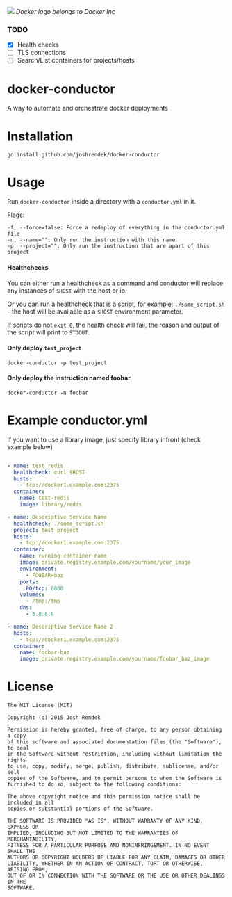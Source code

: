 ![](https://github.com/joshrendek/docker-conductor/blob/master/logo.png)
_Docker logo belongs to Docker Inc_

### TODO

* [x] Health checks
* [ ] TLS connections
* [ ] Search/List containers for projects/hosts

# docker-conductor
A way to automate and orchestrate docker deployments

# Installation

`go install github.com/joshrendek/docker-conductor`

# Usage

Run `docker-conductor` inside a directory with a `conductor.yml` in it.

Flags:

```
-f, --force=false: Force a redeploy of everything in the conductor.yml file
-n, --name="": Only run the instruction with this name
-p, --project="": Only run the instruction that are apart of this project
```

#### Healthchecks

You can either run a healthcheck as a command and conductor will replace any instances of `$HOST` with the host or ip.

Or you can run a healthcheck that is a script, for example: `./some_script.sh` - the host will be available as a `$HOST` environment parameter.

If scripts do not `exit 0`, the health check will fail, the reason and output of the script will print to `STDOUT`.

#### Only deploy `test_project`

`docker-conductor -p test_project`

#### Only deploy the instruction named foobar

`docker-conductor -n foobar`

# Example conductor.yml

If you want to use a library image, just specify library infront (check example below)

``` yaml

- name: test redis
  healthcheck: curl $HOST
  hosts:
    - tcp://docker1.example.com:2375
  container:
    name: test-redis
    image: library/redis

- name: Descriptive Service Name
  healthcheck: ./some_script.sh
  project: test_project
  hosts:
    - tcp://docker1.example.com:2375
  container:
    name: running-container-name
    image: private.registry.example.com/yourname/your_image
    environment:
      - FOOBAR=baz
    ports:
      80/tcp: 8080
    volumes:
      - /tmp:/tmp
    dns:
      - 8.8.8.8

- name: Descriptive Service Name 2
  hosts:
    - tcp://docker1.example.com:2375
  container:
    name: foobar-baz
    image: private.registry.example.com/yourname/foobar_baz_image
```

# License
```
The MIT License (MIT)

Copyright (c) 2015 Josh Rendek

Permission is hereby granted, free of charge, to any person obtaining a copy
of this software and associated documentation files (the "Software"), to deal
in the Software without restriction, including without limitation the rights
to use, copy, modify, merge, publish, distribute, sublicense, and/or sell
copies of the Software, and to permit persons to whom the Software is
furnished to do so, subject to the following conditions:

The above copyright notice and this permission notice shall be included in all
copies or substantial portions of the Software.

THE SOFTWARE IS PROVIDED "AS IS", WITHOUT WARRANTY OF ANY KIND, EXPRESS OR
IMPLIED, INCLUDING BUT NOT LIMITED TO THE WARRANTIES OF MERCHANTABILITY,
FITNESS FOR A PARTICULAR PURPOSE AND NONINFRINGEMENT. IN NO EVENT SHALL THE
AUTHORS OR COPYRIGHT HOLDERS BE LIABLE FOR ANY CLAIM, DAMAGES OR OTHER
LIABILITY, WHETHER IN AN ACTION OF CONTRACT, TORT OR OTHERWISE, ARISING FROM,
OUT OF OR IN CONNECTION WITH THE SOFTWARE OR THE USE OR OTHER DEALINGS IN THE
SOFTWARE.
```
